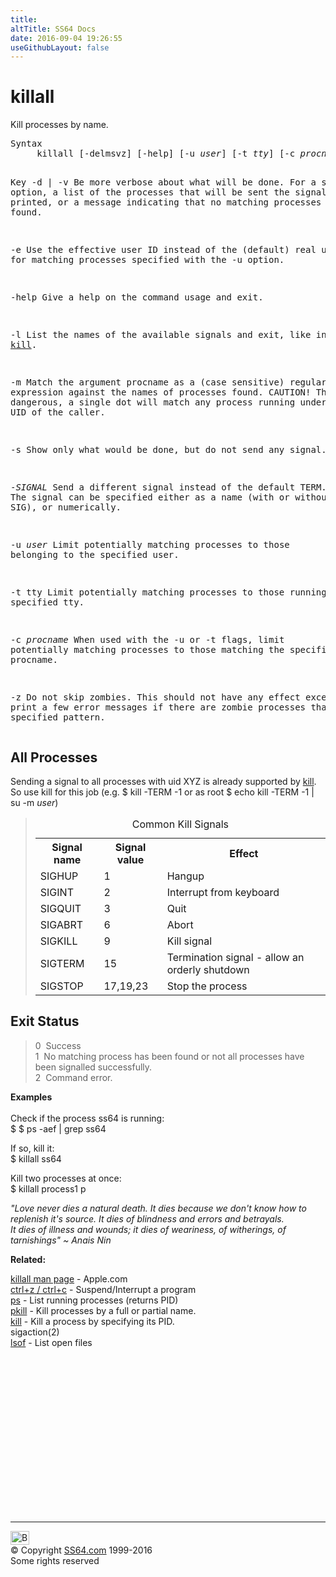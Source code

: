 ```yaml
---
title:
altTitle: SS64 Docs
date: 2016-09-04 19:26:55
useGithubLayout: false
---
```

<!-- #BeginLibraryItem "/Library/head_osx.lbi" --><!-- #EndLibraryItem --><h1>killall</h1> 
<p>Kill processes by name.</p>
<pre>Syntax
     killall [-delmsvz] [-help] [-u <i>user</i>] [-t <i>tty</i>] [-c <i>procname</i>] [-<i>SIGNAL</i>] [<i>procname</i> ...]

Key
   -d | -v     Be more verbose about what will be done.  For a single
               -d option, a list of the processes that will be sent
               the signal will be printed, or a message indicating
               that no matching processes have been found.

   -e          Use the effective user ID instead of the (default) real
               user ID for matching processes specified with the -u option.

   -help       Give a help on the command usage and exit.

   -l          List the names of the available signals and exit, like in <a href="kill.html">kill</a>.

   -m          Match the argument procname as a (case sensitive) regular expression
               against the names of processes found.
               CAUTION!  This is dangerous, a single dot will match any process running
               under the real UID of the caller.

   -s          Show only what would be done, but do not send any signal.

   -<i>SIGNAL</i>     Send a different signal instead of the default TERM.
               The signal can be specified either as a name (with or without
               a leading SIG), or numerically.

   -u <i>user</i>     Limit potentially matching processes to those belonging
               to the specified user.

   -t tty      Limit potentially matching processes to those running
               on the specified tty.

   -c <i>procname</i>
               When used with the -u or -t flags, limit potentially matching
               processes to those matching the specified procname.

   -z          Do not skip zombies.  This should not have any effect except to print a 
               few error messages if there are zombie processes that match the specified pattern.</pre>
<h2>All Processes</h2>
<p>Sending a signal to all processes with uid XYZ is already supported by      <a href="kill.html">kill</a>.  So use kill for this job (e.g. $ kill -TERM -1 or as root $      echo kill -TERM -1 | su -m <i>user</i>)</p>
<blockquote>
<table>
<caption>
Common Kill Signals
</caption>
<tbody><tr>
<th scope="col">Signal name</th>
<th scope="col">Signal value</th>
<th scope="col">Effect</th>
</tr>
<tr>
<td>SIGHUP</td>
<td>1</td>
<td>Hangup</td>
</tr>
<tr>
<td>SIGINT</td>
<td>2</td>
<td>Interrupt from keyboard </td>
</tr>
<tr>
<td>SIGQUIT</td>
<td>3</td>
<td>Quit</td>
</tr>
<tr>
<td>SIGABRT</td>
<td>6</td>
<td>Abort</td>
</tr>
<tr>
<td>SIGKILL</td>
<td>9</td>
<td>Kill signal </td>
</tr>
<tr>
<td>SIGTERM</td>
<td>15</td>
<td>Termination signal - allow an orderly shutdown</td>
</tr>
<tr>
<td>SIGSTOP</td>
<td>17,19,23</td>
<td>Stop the process</td>
</tr>
</tbody></table>
</blockquote>
<h2>Exit Status      </h2>
<blockquote>
<p>0 &nbsp;Success<br>
1 &nbsp;No matching process has been found or not all processes have      been signalled successfully. <br>
2 &nbsp;Command error. </p>
</blockquote>
<p><b>Examples</b><br>
<br>
Check if the process ss64 is running:<br>
<span class="code">$ $ ps -aef | grep ss64<br>
</span></p>
<p>If so, kill it:<br>
<span class="code">$ killall ss64</span></p>
<p>Kill two processes at once:<br>
<span class="code">$ killall process1 p</span><br>
</p>
<p><b><i>  </i></b><i class="quote">"Love never dies a natural death. It dies because we don't know how to replenish it's source. It dies of blindness and errors and betrayals.<br>
It dies of illness and wounds; it dies of weariness, of witherings, of tarnishings" ~ Anais Nin</i></p><p><b>Related:</b></p>
<p><a href="https://developer.apple.com/legacy/library/documentation/Darwin/Reference/ManPages/man1/killall.1.html">killall man page</a> - Apple.com<br>
<a href="syntax-bashkeyboard.html">ctrl+z /   ctrl+c</a> - Suspend/Interrupt a program<br>
<a href="ps.html">ps</a> - List running processes (returns PID)<br>
<a href="pkill.html">pkill</a> - Kill processes by a full  or partial name.<br>
<a href="kill.html">kill</a> - Kill a process by specifying its PID.<br>
  sigaction(2)<br>
<a href="lsof.html">lsof</a> - List open files </p><!-- #BeginLibraryItem "/Library/foot_osx.lbi" --><p>
<!-- OSX300 -->
<ins class="adsbygoogle" style="display:inline-block;width:300px;height:250px" data-ad-client="ca-pub-6140977852749469" data-ad-slot="1823340303"></ins>
<script>
(adsbygoogle = window.adsbygoogle || []).push({});
</script></p>
<hr>
<div id="bl" class="footer"><a href="killall.html#"><img src="../images/top.png" width="30" height="22" alt="Back to the Top"></a></div>
<div id="br" class="footer, tagline">© Copyright <a href="../index.html">SS64.com</a> 1999-2016<br>
Some rights reserved</div><!-- #EndLibraryItem -->
